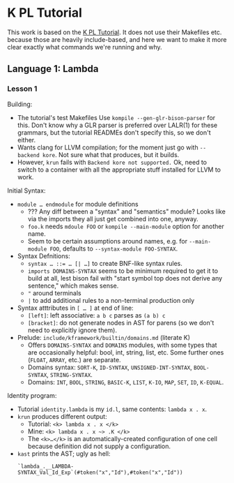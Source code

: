 K PL Tutorial
=============

This work is based on the [K PL Tutorial][kplt]. It does not use their
Makefiles etc. because those are heavily include-based, and here we
want to make it more clear exactly what commands we're running and why.

Language 1: Lambda
------------------

### Lesson 1

Building:
- The tutorial's test Makefiles Use `kompile --gen-glr-bison-parser` for
  this. Don't know why a GLR parser is preferred over LALR(1) for these
  grammars, but the tutorial READMEs don't specify this, so we don't
  either.
- Wants clang for LLVM compilation; for the moment just go with `--backend
  kore`. Not sure what that produces, but it builds.
- However, `krun` fails with `Backend kore not supported.` Ok, need to
  switch to a container with all the appropriate stuff installed for
  LLVM to work.

Initial Syntax:
- `module … endmodule` for module definitions
  - ??? Any diff between a "syntax" and "semantics" module? Looks like via
    the imports they all just get combined into one, anyway.
  - `foo.k` needs `mdoule FOO` or `kompile --main-module` option for
    another name.
  - Seem to be certain assumptions around names, e.g. for `--main-module
    FOO`, defaults to `--syntax-module FOO-SYNTAX`.
- Syntax Defnitions:
  - `syntax … ::= … [| …]` to create BNF-like syntax rules.
  - `imports DOMAINS-SYNTAX` seems to be minimum required to get it to
    build at all, lest bison fail with "start symbol top does not derive
    any sentence," which makes sense.
  - `"` around terminals
  - `|` to add additional rules to a non-terminal production only
- Syntax atttributes in `[ … ]` at end of line:
  - `[left]`: left associative: `a b c` parses as `(a b) c`
  - `[bracket]`: do not generate nodes in AST for parens (so we don't need
    to explicitly ignore them).
- Prelude: `include/kframework/builtin/domains.md` (literate K)
  - Offers `DOMAINS-SYNTAX` and `DOMAINS` modules, with some types that are
    occasionally helpful: bool, int, string, list, etc. Some further ones
    (`FLOAT`, `ARRAY`, etc.) are separate.
  - Domains syntax: `SORT-K`, `ID-SYNTAX`, `UNSIGNED-INT-SYNTAX`,
    `BOOL-SYNTAX`, `STRING-SYNTAX`.
  - Domains: `INT`, `BOOL`, `STRING`, `BASIC-K`, `LIST`, `K-IO`, `MAP`,
    `SET`, `ID`, `K-EQUAL`.

Identity program:
- Tutorial `identity.lambda` is my `id.l`, same contents: `lambda x . x`.
- `krun` produces different output:
  - Tutorial: `<k> lambda x . x </k>`
  - Mine: `<k> lambda x . x ~> .K </k>`
  - The `<k>…</k>` is an automatically-created configuration of one cell
    because definition did not supply a configuration.
- `kast` prints the AST; ugly as hell:
    ```
    `lambda_.__LAMBDA-SYNTAX_Val_Id_Exp`(#token("x","Id"),#token("x","Id"))
    ```


<!-------------------------------------------------------------------->
[kplt]: https://github.com/runtimeverification/pl-tutorial/tree/master/1_k
